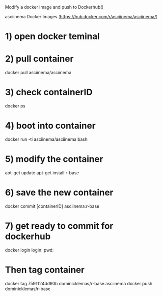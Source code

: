Modify a docker image and push to Dockerhub() 

asciinema Docker Images (https://hub.docker.com/r/asciinema/asciinema/) 

# 1) open docker teminal

# 2) pull container

docker pull asciinema/asciinema

# 3) check containerID

docker ps

# 4) boot into container
docker run -ti asciinema/asciinema bash

# 5) modify the container
apt-get update
apt-get install r-base

# 6) save the new container
docker commit [containerID] asciinema:r-base

# 7) get ready to commit for dockerhub
docker login
login:
pwd:

# Then tag container
docker tag 7591124dd90b dominicklemas/r-base:asciinema
docker push dominicklemas/r-base
